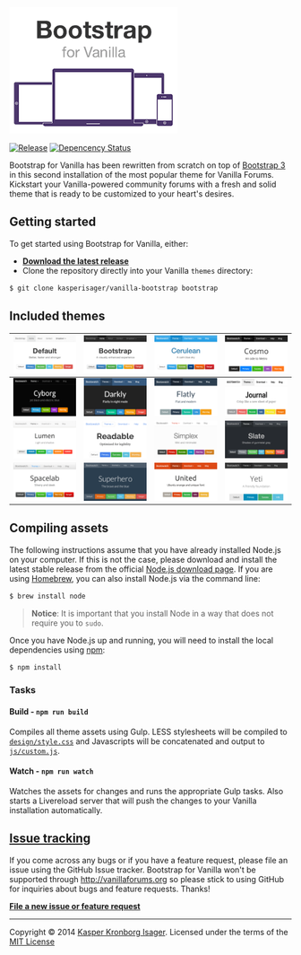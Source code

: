 [![Bootstrap for Vanilla](screenshot.png)](https://github.com/kasperisager/vanilla-bootstrap)

[![Release](http://img.shields.io/github/release/kasperisager/vanilla-bootstrap.svg?style=flat)](https://github.com/kasperisager/vanilla-bootstrap/releases) [![Depencency Status](http://img.shields.io/gemnasium/kasperisager/vanilla-bootstrap.svg?style=flat)](https://gemnasium.com/kasperisager/vanilla-bootstrap)

Bootstrap for Vanilla has been rewritten from scratch on top of [Bootstrap 3](http://getbootstrap.com) in this second installation of the most popular theme for Vanilla Forums. Kickstart your Vanilla-powered community forums with a fresh and solid theme that is ready to be customized to your heart's desires.

## Getting started

To get started using Bootstrap for Vanilla, either:

- [__Download the latest release__](https://github.com/kasperisager/vanilla-bootstrap/releases/latest)
- Clone the repository directly into your Vanilla `themes` directory:

```sh
$ git clone kasperisager/vanilla-bootstrap bootstrap
```

## Included themes

![Default](design/screenshot_default.png) | ![Bootstrap](design/screenshot_bootstrap.png) | ![Cerulean](design/screenshot_cerulean.png) | ![Cosmo](design/screenshot_cosmo.png)
---|---|---|---
![Cyborg](design/screenshot_cyborg.png) | ![Darkly](design/screenshot_darkly.png) | ![Flatly](design/screenshot_flatly.png) | ![Journal](design/screenshot_journal.png)
![Lumen](design/screenshot_lumen.png) | ![Readable](design/screenshot_readable.png) | ![Simplex](design/screenshot_simplex.png) | ![Slate](design/screenshot_slate.png)
![Spacelab](design/screenshot_spacelab.png) | ![Superhero](design/screenshot_superhero.png) | ![United](design/screenshot_united.png) | ![Yeti](design/screenshot_yeti.png)

## Compiling assets

The following instructions assume that you have already installed Node.js on your computer. If this is not the case, please download and install the latest stable release from the official [Node.js download page](http://nodejs.org/download/). If you are using [Homebrew](http://brew.sh/), you can also install Node.js via the command line:

```sh
$ brew install node
```

> __Notice__: It is important that you install Node in a way that does not require you to `sudo`.

Once you have Node.js up and running, you will need to install the local dependencies using [npm](npmjs.org):

```sh
$ npm install
```

### Tasks

#### Build - `npm run build`
Compiles all theme assets using Gulp. LESS stylesheets will be compiled to [`design/style.css`](design/style.css) and Javascripts will be concatenated and output to [`js/custom.js`](js/custom.js).

#### Watch - `npm run watch`
Watches the assets for changes and runs the appropriate Gulp tasks. Also starts a Livereload server that will push the changes to your Vanilla installation automatically.

## [Issue tracking](https://github.com/kasperisager/vanilla-bootstrap/issues)

If you come across any bugs or if you have a feature request, please file an issue using the GitHub Issue tracker. Bootstrap for Vanilla won't be supported through http://vanillaforums.org so please stick to using GitHub for inquiries about bugs and feature requests. Thanks!

[__File a new issue or feature request__](https://github.com/kasperisager/vanilla-bootstrap/issues/new)

---

Copyright &copy; 2014 [Kasper Kronborg Isager](https://github.com/kasperisager). Licensed under the terms of the [MIT License](LICENSE.md)

